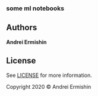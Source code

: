 ### some ml notebooks

## Authors

**Andrei Ermishin**

## License

See [LICENSE](LICENSE) for more information.

Copyright 2020 © Andrei Ermishin
